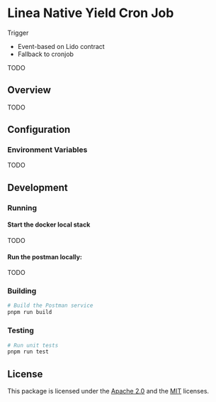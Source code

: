 # Linea Native Yield Cron Job

Trigger
- Event-based on Lido contract
- Fallback to cronjob

TODO

## Overview

TODO

## Configuration

### Environment Variables

TODO

## Development

### Running

#### Start the docker local stack

TODO

#### Run the postman locally:

TODO

### Building

```bash
# Build the Postman service
pnpm run build
```

### Testing

```bash
# Run unit tests
pnpm run test
```

## License

This package is licensed under the [Apache 2.0](../LICENSE-APACHE) and the [MIT](../../LICENSE-MIT) licenses.
